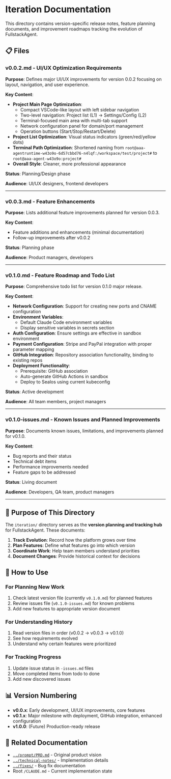 # Iteration Documentation

This directory contains version-specific release notes, feature planning documents, and improvement roadmaps tracking the evolution of FullstackAgent.

## 📋 Files

### v0.0.2.md - UI/UX Optimization Requirements
**Purpose**: Defines major UI/UX improvements for version 0.0.2 focusing on layout, navigation, and user experience.

**Key Content**:
- **Project Main Page Optimization**:
  - Compact VSCode-like layout with left sidebar navigation
  - Two-level navigation: Project list (L1) → Settings/Config (L2)
  - Terminal-focused main area with multi-tab support
  - Network configuration panel for domain/port management
  - Operation buttons (Start/Stop/Restart/Delete)
- **Project List Optimization**: Visual status indicators (green/red/yellow dots)
- **Terminal Path Optimization**: Shortened naming from `root@aaa-agentruntime-w43o9o-6d57cbbd76-n4lqf:/workspace/test/project#` to `root@aaa-agent-w43o9o:project#`
- **Overall Style**: Cleaner, more professional appearance

**Status**: Planning/Design phase

**Audience**: UI/UX designers, frontend developers

---

### v0.0.3.md - Feature Enhancements
**Purpose**: Lists additional feature improvements planned for version 0.0.3.

**Key Content**:
- Feature additions and enhancements (minimal documentation)
- Follow-up improvements after v0.0.2

**Status**: Planning phase

**Audience**: Product managers, developers

---

### v0.1.0.md - Feature Roadmap and Todo List
**Purpose**: Comprehensive todo list for version 0.1.0 major release.

**Key Content**:
- **Network Configuration**: Support for creating new ports and CNAME configuration
- **Environment Variables**:
  - Default Claude Code environment variables
  - Display sensitive variables in secrets section
- **Auth Configuration**: Ensure settings are effective in sandbox environment
- **Payment Configuration**: Stripe and PayPal integration with proper parameter mapping
- **GitHub Integration**: Repository association functionality, binding to existing repos
- **Deployment Functionality**:
  - Prerequisite: GitHub association
  - Auto-generate GitHub Actions in sandbox
  - Deploy to Sealos using current kubeconfig

**Status**: Active development

**Audience**: All team members, project managers

---

### v0.1.0-issues.md - Known Issues and Planned Improvements
**Purpose**: Documents known issues, limitations, and improvements planned for v0.1.0.

**Key Content**:
- Bug reports and their status
- Technical debt items
- Performance improvements needed
- Feature gaps to be addressed

**Status**: Living document

**Audience**: Developers, QA team, product managers

---

## 🎯 Purpose of This Directory

The `iteration/` directory serves as the **version planning and tracking hub** for FullstackAgent. These documents:

1. **Track Evolution**: Record how the platform grows over time
2. **Plan Features**: Define what features go into which version
3. **Coordinate Work**: Help team members understand priorities
4. **Document Changes**: Provide historical context for decisions

## 📖 How to Use

### For Planning New Work
1. Check latest version file (currently `v0.1.0.md`) for planned features
2. Review issues file (`v0.1.0-issues.md`) for known problems
3. Add new features to appropriate version document

### For Understanding History
1. Read version files in order (v0.0.2 → v0.0.3 → v0.1.0)
2. See how requirements evolved
3. Understand why certain features were prioritized

### For Tracking Progress
1. Update issue status in `-issues.md` files
2. Move completed items from todo to done
3. Add new discovered issues

## 📊 Version Numbering

- **v0.0.x**: Early development, UI/UX improvements, core features
- **v0.1.x**: Major milestone with deployment, GitHub integration, enhanced configuration
- **v1.0.0**: (Future) Production-ready release

## 🔗 Related Documentation

- [`../prompt/PRD.md`](../prompt/PRD.md) - Original product vision
- [`../technical-notes/`](../technical-notes/) - Implementation details
- [`../fixes/`](../fixes/) - Bug fix documentation
- Root `/CLAUDE.md` - Current implementation state